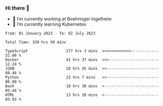 ### Hi there 👋
- 🔭 I’m currently working at Boehringer Ingelheim
- 🌱 I’m currently learning Kubernetes

 
<!--START_SECTION:waka-->

```text
From: 01 January 2023 - To: 02 July 2023

Total Time: 339 hrs 59 mins

TypeScript                 177 hrs 3 mins  >>>>>>>>>>>>>------------   52.08 %
Docker                     41 hrs 37 mins  >>>----------------------   12.24 %
JSON                       28 hrs 45 mins  >>-----------------------   08.46 %
Python                     23 hrs 7 mins   >>-----------------------   06.80 %
Bash                       18 hrs 30 mins  >------------------------   05.44 %
HTML                       13 hrs 20 mins  >------------------------   03.93 %
```

<!--END_SECTION:waka-->

 
